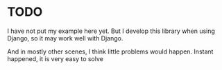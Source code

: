 # TODO

I have not put my example here yet. But I develop this library when using Django, so it may work well with Django.

And in mostly other scenes, I think little problems would happen. Instant happened, it is very easy to solve